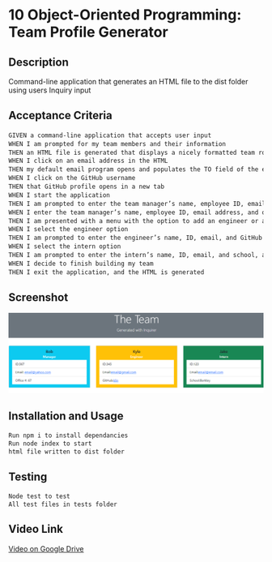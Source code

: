 # 10 Object-Oriented Programming: Team Profile Generator


## Description

Command-line application that generates an HTML file to the dist folder using users Inquiry input

## Acceptance Criteria

```md
GIVEN a command-line application that accepts user input
WHEN I am prompted for my team members and their information
THEN an HTML file is generated that displays a nicely formatted team roster based on user input
WHEN I click on an email address in the HTML
THEN my default email program opens and populates the TO field of the email with the address
WHEN I click on the GitHub username
THEN that GitHub profile opens in a new tab
WHEN I start the application
THEN I am prompted to enter the team manager’s name, employee ID, email address, and office number
WHEN I enter the team manager’s name, employee ID, email address, and office number
THEN I am presented with a menu with the option to add an engineer or an intern or to finish building my team
WHEN I select the engineer option
THEN I am prompted to enter the engineer’s name, ID, email, and GitHub username, and I am taken back to the menu
WHEN I select the intern option
THEN I am prompted to enter the intern’s name, ID, email, and school, and I am taken back to the menu
WHEN I decide to finish building my team
THEN I exit the application, and the HTML is generated
```

## Screenshot

![HTML webpage with cards of team members.](./assets/screenshot.png)


## Installation and Usage
```
Run npm i to install dependancies
Run node index to start
html file written to dist folder
```
## Testing
```
Node test to test
All test files in tests folder
```

## Video Link

[Video on Google Drive](https://drive.google.com/file/d/1rCTmAK2Z-Xi4t8TkERAxVUcTz2BFd9R9/view)


